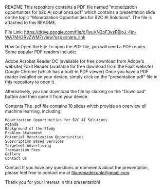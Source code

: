 README
This repository contains a PDF file named "monetization opportunites for b2c AI solutionsa.pdf" which contains a presentation slide on the topic "Monetization Opportunities for B2C AI Solutions". The file is attached to this README.

File Link: https://drive.google.com/file/d/1yuVN3pF3vzP9lpJ-4jn-WA7M43RvZWM7/view?usp=share_link

How to Open the File
To open the PDF file, you will need a PDF reader. Some popular PDF readers include:

Adobe Acrobat Reader DC (available for free download from Adobe's website)
Foxit Reader (available for free download from the Foxit website)
Google Chrome (which has a built-in PDF viewer)
Once you have a PDF reader installed on your device, simply click on the "presentation.pdf" file in this repository to open it.

Alternatively, you can download the file by clicking on the "Download" button and then open it from your device.

Contents
The .pdf file contains 10 slides which provide an overview of machine learning, including:

    Monetization Opportunities for B2C AI Solutions
    Agenda
    Background of the Study
    Problem Statement
    Potential Monetization Opportunities
    Subscription Based Services
    Targetedt Advertising
    Transaction Fees
    Gallery
    Contact Us

Contact
If you have any questions or comments about the presentation, please feel free to contact me at fikunmiadekunle@gmail.com

Thank you for your interest in this presentation!

